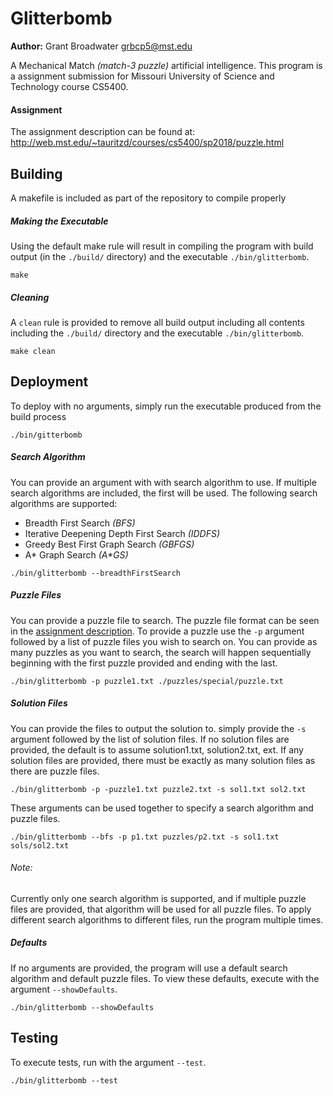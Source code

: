 # Glitterbomb

**Author:**  Grant Broadwater <grbcp5@mst.edu>

A Mechanical Match *(match-3 puzzle)* artificial intelligence. This program is
a assignment submission for Missouri University of Science and Technology course
CS5400.

#### Assignment

The assignment description can be found at: <http://web.mst.edu/~tauritzd/courses/cs5400/sp2018/puzzle.html>

## Building

A makefile is included as part of the repository to compile properly

##### Making the Executable

Using the default make rule will result in compiling the program with build
output (in the `./build/` directory) and the executable `./bin/glitterbomb`.

```
make
```

##### Cleaning

A `clean` rule is provided to remove all build output including all contents
including the `./build/` directory and the executable `./bin/glitterbomb`.

```
make clean
```

## Deployment

To deploy with no arguments, simply run the executable produced from the build
process

```
./bin/gitterbomb
```

##### Search Algorithm

You can provide an argument with with search algorithm to use. If multiple 
search algorithms are included, the first will be used. The following search
algorithms are supported:

* Breadth First Search *(BFS)*
* Iterative Deepening Depth First Search *(IDDFS)*
* Greedy Best First Graph Search *(GBFGS)*
* A* Graph Search *(A\*GS)*

```
./bin/glitterbomb --breadthFirstSearch
```

##### Puzzle Files

You can provide a puzzle file to search. The puzzle file format can be seen in 
the [assignment description](http://web.mst.edu/~tauritzd/courses/cs5400/sp2018/puzzle.html). 
To provide a puzzle use the `-p` argument followed by a list of puzzle files
you wish to search on. You can provide as many puzzles as you want to search, 
the search will happen sequentially beginning with the first puzzle provided 
and ending with the last.

```
./bin/glitterbomb -p puzzle1.txt ./puzzles/special/puzzle.txt
```

##### Solution Files

You can provide the files to output the solution to. simply provide the `-s`
argument followed by the list of solution files. If no solution files are 
provided, the default is to assume solution1.txt, solution2.txt, ext. If 
any solution files are provided, there must be exactly as many solution files
as there are puzzle files. 

```
./bin/glitterbomb -p -puzzle1.txt puzzle2.txt -s sol1.txt sol2.txt
```

These arguments can be used together to specify a search algorithm and puzzle
files.

```
./bin/glitterbomb --bfs -p p1.txt puzzles/p2.txt -s sol1.txt sols/sol2.txt
```

###### Note:

Currently only one search algorithm is supported, and if multiple puzzle files 
are provided, that algorithm will be used for all puzzle files. To apply 
different search algorithms to different files, run the program multiple times.

##### Defaults

If no arguments are provided, the program will use a default search algorithm
and default puzzle files. To view these defaults, execute with the argument 
`--showDefaults`.

```
./bin/glitterbomb --showDefaults
```

## Testing

To execute tests, run with the argument `--test`.

```
./bin/glitterbomb --test
```

